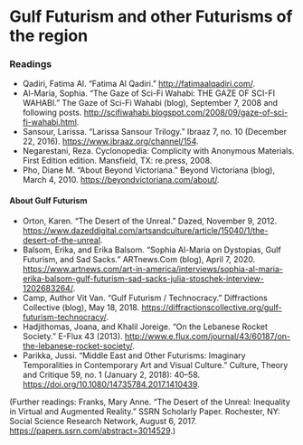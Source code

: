 # Gulf Futurism and other Futurisms of the region
 
### Readings

- Qadiri, Fatima Al. “Fatima Al Qadiri.” http://fatimaalqadiri.com/.
- Al-Maria, Sophia. “The Gaze of Sci-Fi Wahabi: THE GAZE OF SCI-FI WAHABI.” The Gaze of Sci-Fi Wahabi (blog), September 7, 2008 and following posts. http://scifiwahabi.blogspot.com/2008/09/gaze-of-sci-fi-wahabi.html.
- Sansour, Larissa. “Larissa Sansour Trilogy.” Ibraaz 7, no. 10 (December 22, 2016). https://www.ibraaz.org/channel/154.
- Negarestani, Reza. Cyclonopedia: Complicity with Anonymous Materials. First Edition edition. Mansfield, TX: re.press, 2008.
- Pho, Diane M. “About Beyond Victoriana.” Beyond Victoriana (blog), March 4, 2010. https://beyondvictoriana.com/about/.

#### About Gulf Futurism
- Orton, Karen. “The Desert of the Unreal.” Dazed, November 9, 2012. https://www.dazeddigital.com/artsandculture/article/15040/1/the-desert-of-the-unreal.
- Balsom, Erika, and Erika Balsom. “Sophia Al-Maria on Dystopias, Gulf Futurism, and Sad Sacks.” ARTnews.Com (blog), April 7, 2020. https://www.artnews.com/art-in-america/interviews/sophia-al-maria-erika-balsom-gulf-futurism-sad-sacks-julia-stoschek-interview-1202683264/.
- Camp, Author Vit Van. “Gulf Futurism / Technocracy.” Diffractions Collective (blog), May 18, 2018. https://diffractionscollective.org/gulf-futurism-technocracy/.
- Hadjithomas, Joana, and Khalil Joreige. “On the Lebanese Rocket Society.” E-Flux 43 (2013). http://www.e.flux.com/journal/43/60187/on-the-lebanese-rocket-society/.
- Parikka, Jussi. “Middle East and Other Futurisms: Imaginary Temporalities in Contemporary Art and Visual Culture.” Culture, Theory and Critique 59, no. 1 (January 2, 2018): 40–58. https://doi.org/10.1080/14735784.2017.1410439.



(Further readings: Franks, Mary Anne. “The Desert of the Unreal: Inequality in Virtual and Augmented Reality.” SSRN Scholarly Paper. Rochester, NY: Social Science Research Network, August 6, 2017. https://papers.ssrn.com/abstract=3014529.)
